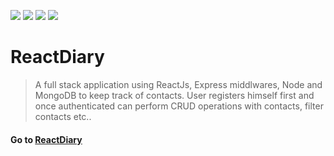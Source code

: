 <img src="https://img.shields.io/badge/build%20-passing-%235c6ae6">  <img src ="https://img.shields.io/badge/contributor-0ne-yellowgreen"> 
<img src="https://img.shields.io/badge/heroku-live-blue"> <img src="https://img.shields.io/badge/docker%20build-pending-red">

# ReactDiary
> A full stack application using ReactJs, Express middlwares, Node and MongoDB to keep track of contacts. User registers himself first and once authenticated can perform 
CRUD operations with contacts, filter contacts etc..

#### Go to [ReactDiary](https://reactdiary.herokuapp.com/login)
